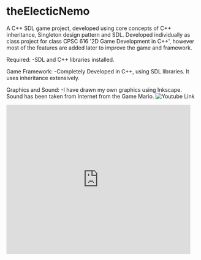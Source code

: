 theElecticNemo
==============

A C++ SDL game project, developed using core concepts of C++ inheritance, Singleton design pattern and SDL. Developed individually as class project for class CPSC 616 '2D Game Development in C++', however most of the features are added later to improve the game and framework. 

Required:
  -SDL and C++ libraries installed.
  
Game Framework:
  -Completely Developed in C++, using SDL libraries. It uses inheritance extensively.
  
Graphics and Sound:
  -I have drawn my own graphics using Inkscape. Sound has been taken from Internet from the Game Mario.
![Youtube Link](http://www.youtube.com/watch?v=hsAgmI-uQsk)

<iframe title="YouTube video player" width="480" height="390" src="http://www.youtube.com/watch?v=hsAgmI-uQsk" frameborder="0" allowfullscreen></iframe>

